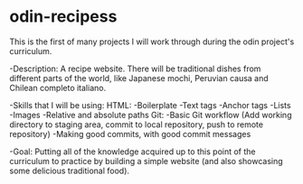 # odin-recipess

This is the first of many projects I will work through during the odin project's curriculum.

-Description: A recipe website.
	There will be traditional dishes from different parts of the world, like Japanese mochi, Peruvian causa and Chilean completo italiano.

-Skills that I will be using: 
HTML:
	-Boilerplate
	-Text tags
	-Anchor tags
	-Lists
	-Images
	-Relative and absolute paths
Git:
	-Basic Git workflow (Add working directory to staging area, commit to local repository, push to remote repository)
	-Making good commits, with good commit messages
	
-Goal: Putting all of the  knowledge acquired up to this point of the curriculum to practice by building a simple website (and also showcasing some delicious traditional food).

